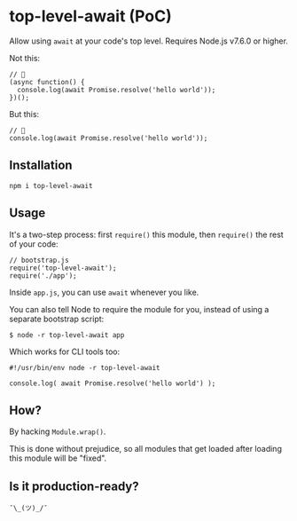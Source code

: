 # top-level-await (PoC)

Allow using `await` at your code's top level. Requires Node.js v7.6.0 or higher.

Not this:
```
// 💩
(async function() {
  console.log(await Promise.resolve('hello world'));
})();
```

But this:
```
// 🎉
console.log(await Promise.resolve('hello world'));
```

## Installation

```
npm i top-level-await
```

## Usage

It's a two-step process: first `require()` this module, then `require()`
the rest of your code:

```
// bootstrap.js
require('top-level-await');
require('./app');
```

Inside `app.js`, you can use `await` whenever you like.

You can also tell Node to require the module for you, instead of using
a separate bootstrap script:
```
$ node -r top-level-await app
```

Which works for CLI tools too:
```
#!/usr/bin/env node -r top-level-await

console.log( await Promise.resolve('hello world') );
```

## How?

By hacking `Module.wrap()`.

This is done without prejudice, so all modules that get loaded after loading this module will be "fixed".

## Is it production-ready?

```
¯\_(ツ)_/¯
```
